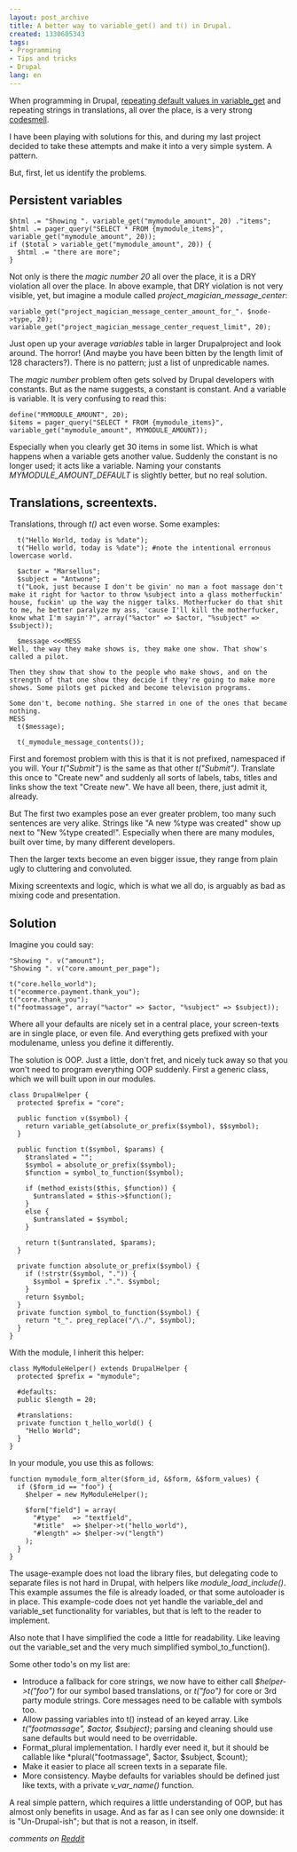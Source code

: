 ```yaml
---
layout: post_archive
title: A better way to variable_get() and t() in Drupal.
created: 1330605343
tags:
- Programming
- Tips and tricks
- Drupal
lang: en
---
```

When programming in Drupal, [repeating default values in variable_get](http://drupal.stackexchange.com/questions/23162/using-variable-get-in-multiple-places-without-duplicating-default) and repeating strings in translations, all over the place, is a very strong [codesmell](http://martinfowler.com/bliki/CodeSmell.html).

I have been playing with solutions for this, and during my last project decided to take these attempts and make it into a very simple system. A pattern.

But, first, let us identify the problems. 

<!--break-->

## Persistent variables

    $html .= "Showing ". variable_get("mymodule_amount", 20) ."items";
    $html .= pager_query("SELECT * FROM {mymodule_items}", variable_get("mymodule_amount", 20));
    if ($total > variable_get("mymodule_amount", 20)) {
      $html .= "there are more";
    }

Not only is there the *magic number 20* all over the place, it is a DRY violation all over the place.
In above example, that DRY violation is not very visible, yet, but imagine a module called *project_magician_message_center*:

    variable_get("project_magician_message_center_amount_for_". $node->type, 20);
    variable_get("project_magician_message_center_request_limit", 20);

Just open up your average *variables* table in larger Drupalproject and look around. The horror! (And maybe you have been bitten by the length limit of 128 characters?). There is no pattern; just a list of unpredicable names.

The *magic number* problem often gets solved by Drupal developers with constants. But as the name suggests,
a constant is constant. And a variable is variable. It is very confusing to read this:

    define("MYMODULE_AMOUNT", 20);
    $items = pager_query("SELECT * FROM {mymodule_items}", variable_get("mymodule_amount", MYMODULE_AMOUNT));

Especially when you clearly get 30 items in some list. Which is what happens when a variable gets another value. Suddenly the constant is no longer
used; it acts like a variable. Naming your constants *MYMODULE_AMOUNT_DEFAULT* is slightly better, but no real solution.

## Translations, screentexts.
Translations, through *t()* act even worse. Some examples:

      t("Hello World, today is %date");
      t("Hello world, today is %date"); #note the intentional erronous lowercase world.

      $actor = "Marsellus";
      $subject = "Antwone";
      t("Look, just because I don't be givin' no man a foot massage don't make it right for %actor to throw %subject into a glass motherfuckin' house, fuckin' up the way the nigger talks. Motherfucker do that shit to me, he better paralyze my ass, 'cause I'll kill the motherfucker, know what I'm sayin'?", array("%actor" => $actor, "%subject" => $subject));

      $message <<<MESS
    Well, the way they make shows is, they make one show. That show's called a pilot. 

    Then they show that show to the people who make shows, and on the strength of that one show they decide if they're going to make more shows. Some pilots get picked and become television programs.

    Some don't, become nothing. She starred in one of the ones that became nothing.
    MESS
      t($message);

      t(_mymodule_message_contents());

First and foremost problem with this is that it is not prefixed, namespaced if you will. Your *t("Submit")* is the same as that other *t("Submit")*. Translate this once to "Create new" and suddenly all sorts of labels, tabs, titles and links show the text "Create new". We have all been, there, just admit it, already.

But The first two examples pose an ever greater problem, too many such sentences are very alike. Strings like "A new %type was created" show up next to "New %type created!". Especially when there are many modules, built over time, by many different developers.

Then the larger texts become an even bigger issue, they range from plain ugly to cluttering and convoluted.

Mixing screentexts and logic, which is what we all do, is arguably as bad as mixing code and presentation.

## Solution

Imagine you could say:

    "Showing ". v("amount");
    "Showing ". v("core.amount_per_page");

    t("core.hello_world");
    t("ecommerce.payment.thank_you");
    t("core.thank_you");
    t("footmassage", array("%actor" => $actor, "%subject" => $subject));

Where all your defaults are nicely set in a central place, your screen-texts are in single place, or even file. And everything gets prefixed with your modulename, unless you define it differently.

The solution is OOP. Just a little, don't fret, and nicely tuck away so that you won't need to program everything OOP suddenly. First a generic class, which we will built upon in our modules.

    class DrupalHelper {
      protected $prefix = "core";

      public function v($symbol) {
        return variable_get(absolute_or_prefix($symbol), $$symbol);
      }

      public function t($symbol, $params) {
        $translated = "";
        $symbol = absolute_or_prefix($symbol);
        $function = symbol_to_function($symbol);

        if (method_exists($this, $function)) {
          $untranslated = $this->$function();
        }
        else {
          $untranslated = $symbol;
        }

        return t($untranslated, $params);
      }

      private function absolute_or_prefix($symbol) {
        if (!strstr($symbol, ".")) {
          $symbol = $prefix .".". $symbol;
        }
        return $symbol;
      }
      private function symbol_to_function($symbol) {
        return "t_". preg_replace("/\./", $symbol);
      }
    }


With the module, I inherit this helper:

    class MyModuleHelper() extends DrupalHelper {
      protected $prefix = "mymodule";

      #defaults:
      public $length = 20;

      #translations:
      private function t_hello_world() {
        "Hello World";
      }
    }

In your module, you use this as follows:

    function mymodule_form_alter($form_id, &$form, &$form_values) {
      if ($form_id == "foo") {
        $helper = new MyModuleHelper();

        $form["field"] = array(
          "#type"   => "textfield",
          "#title"  => $helper->t("hello_world"),
          "#length" => $helper->v("length")
        );
      }
    }


The usage-example does not load the library files, but delegating code to separate files is not hard in Drupal, with helpers like *module_load_include()*. This example assumes the file is already loaded, or that some autoloader is in place.
This example-code does not yet handle the variable_del and variable_set functionality for variables, but that is left to the reader to implement.

Also note that I have simplified the code a little for readability. Like leaving out the variable_set and the very much simplified symbol_to_function().

Some other todo's on my list are:

* Introduce a fallback for core strings, we now have to either call *$helper->t("foo")* for our symbol based translations, or *t("foo")* for core or 3rd party module strings. Core messages need to be callable with symbols too.
* Allow passing variables into t() instead of an keyed array. Like *t("footmassage", $actor, $subject)*; parsing and cleaning should use sane defaults but would need to be overridable.
* Format_plural implementation. I hardly ever need it, but it should be callable like *plural("footmassage", $actor, $subject, $count);
* Make it easier to place all screen texts in a separate file.
* More consistency. Maybe defaults for variables should be defined just like texts, with a private *v_var_name()* function.

A real simple pattern, which requires a little understanding of OOP, but has almost only benefits in usage. And as far as I can see only one downside: it is "Un-Drupal-ish"; but that is not a reason, in itself.

*comments on [Reddit](http://www.reddit.com/r/drupal/comments/qcuqa/a_better_way_to_variable_get_and_t_in_drupal/)*
